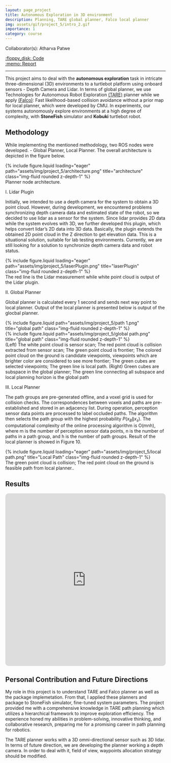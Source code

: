 ```yaml
---
layout: page_project
title: Autonomous Exploration in 3D environment
description: Planning, TARE global planner, Falco local planner
img: assets/gif/project_5/intro_2.gif
importance: 1
category: course
---
```


Collaborator(s): Atharva Patwe


<div class="row justify-content-sm-left">
    <div class="col-sm-2 mt-3 mt-md-0">
        <a href="https://github.com/leopt4/turtlebot_exploration_planning">:floppy_disk: Code</a>
    </div>
    <div class="col-sm-2 mt-3 mt-md-0">
        <a href="https://github.com/leopt4/turtlebot_exploration_planning/blob/main/documents/HOP_Report.pdf">:memo: Report</a>
    </div>
</div>

---

This project aims to deal with the **autonomous exploration** task in intricate three-dimensional (3D) environments to a turtlebot platform using onboard sensors - Depth Camera and Lidar. In terms of global planner, we use Technologies for Autonomous Robot Exploration [(TARE)](https://www.cmu-exploration.com/tare-planner) planner while we apply [(Falco)](https://frc.ri.cmu.edu/~zhangji/publications/JFR_2020.pdf): Fast likelihood-based collision avoidance without a prior map for local planner, which were developed by CMU. In experiments, our systems autonomously explore environments at a high degree of complexity, with **StoneFish** simulator and **Kobuki** turtlebot robot.

## Methodology
While implementing the mentioned methodology, two ROS nodes were developed. - Global Planner, Local Planner. The overall architecture is depicted in the figure below. 

<div class="row justify-content-sm-center">
    <div class="col-sm-10 mt-2 mt-md-0">
        {% include figure.liquid loading="eager" path="assets/img/project_5/architecture.png" title="architecture" class="img-fluid rounded z-depth-1" %}
    </div>
</div>

<div class="caption">
    Planner node architecture.
</div>

I. Lidar Plugin 
   
   Initially, we intended to use a depth camera for the system to obtain a 3D point cloud. However, during development, we encountered problems synchronizing depth camera data and estimated state of the robot, so we decided to use lidar as a sensor for the system. Since lidar provides 2D data while the system evolves with 3D, we further developed this plugin, which helps convert lidar’s 2D data into 3D data. Basically, the plugin extends the obtained 2D point cloud in the Z direction to get elevation data. This is a situational solution, suitable for lab testing environments. Currently, we are still looking for a solution to synchronize depth camera data and robot status. 
<div class="row justify-content-sm-center">
    <div class="col-sm-5 mt-2 mt-md-0">
        {% include figure.liquid loading="eager" path="assets/img/project_5/laserPlugin.png" title="laserPlugin" class="img-fluid rounded z-depth-1" %}
    </div>
</div>
<div class="caption">
    The red line is the Lidar measurement while white point cloud is output of the Lidar plugin.
</div>

II. Global Planner 
   
   Global planner is calculated every 1 second and sends next way point to local planner. Output of the local planner is presented below is output of the glocbal planner. 
<div class="row justify-content-sm-center">
    <div class="col-sm-6 mt-3 mt-md-0">
        {% include figure.liquid path="assets/img/project_5/path 1.png" title="global path" class="img-fluid rounded z-depth-1" %}
    </div>
    <div class="col-sm-6 mt-3 mt-md-0">
        {% include figure.liquid path="assets/img/project_5/global path.png" title="global path" class="img-fluid rounded z-depth-1" %}
    </div>
</div>
<div class="caption">
    (Left) The white point cloud is sensor scan; The red point cloud is collision extracted from sensor scan; The green point cloud is frontier; The colored point cloud on the ground is candidate viewpoints, viewpoints which are brighter color are considered to see more frontier; The green cubes are selected viewpoints; The green line is local path. (Right) Green cubes are subspace in the global planner; The green line connecting all subspace and local planning horizon is the global path
</div>

III. Local Planner 
   
   The path groups are pre-generated offline, and a voxel grid is used for collision checks. The correspondences between voxels and paths are pre-established and stored in an adjacency list. During operation, perception sensor data points are processed to label occluded paths. The algorithm then selects the path group with the highest probability $P(x_B\|x_s)$. The computational complexity of the online processing algorithm is O(mnh), where m is the number of perception sensor data points, n is the number of paths in a path group, and h is the number of path groups. Result of the local planner is showed in Figure 10.

<div class="row justify-content-sm-center">
    <div class="col-sm-5 mt-2 mt-md-0">
        {% include figure.liquid loading="eager" path="assets/img/project_5/local path.png" title="Local Path" class="img-fluid rounded z-depth-1" %}
    </div>
</div>
<div class="caption">
    The green point cloud is collision; The red point cloud on the ground is feasible path from local planner..
</div>

## Results
<iframe width="960" height="540" src="https://www.youtube.com/embed/pbIP6ElIu-U" title="Viettel Kamikaze Drone project. Launch and Attacking features" frameborder="0" style="border: 0px solid #bbb; border-radius: 10px; width: 100%;" allow="accelerometer; autoplay; clipboard-write; encrypted-media; gyroscope; picture-in-picture; web-share" referrerpolicy="strict-origin-when-cross-origin" allowfullscreen></iframe>

## Personal Contribution and Future Directions
My role in this project is to understand TARE and Falco planner as well as the package implemetation. From that, I applied these planners and package to StoneFish simulator, fine-tuned system parameters. The project provided me with a comprehensive knowledge in TARE path planning which utilizes a hierarchical framework to improve exploration efficiency. The experience honed my abilities in problem-solving, innovative thinking, and collaborative research, preparing me for a promising career in path planning for robotics.

The TARE planner works with a 3D omni-directional sensor such as 3D lidar. In terms of future direction, we are developing the planner working a depth camera. In order to deal with it, field of view, waypoints allocation strategy should be modified.